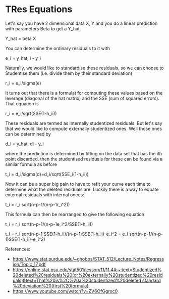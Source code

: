 # TRes Equations

Let's say you have 2 dimensional data X, Y and you do a linear prediction with parameters Beta to get a Y_hat. 

Y_hat = beta X

You can determine the ordinary residuals to it with 

e_i = y_hat, i - y_i

Naturally, we would like to standardise these residuals, so we can choose to Studentise them (i.e. divide them by their standard deviation)

r_i = e_i/sigma(e)

It turns out that there is a formulat for computing these values based on the leverage (diagonal of the hat matrix) and the SSE (sum of squared errors). That equation is

r_i = e_i/sqrt(SSE(1-h_ii))

These residuals are termed as internally studentized residuals. But let's say that we would like to compute externally studentized ones. Well those ones can be determined by

d_i = y_hat, di - y_i

where the prediction is determined by fitting on the data set that has the ith point discarded. then the studentised residuals for these can be found via a similar formula as before

t_i = d_i/sigma(d)=d_i/sqrt(SSE_i(1-h_ii))

Now it can be a super big pain to have to refit your curve each time to determine what the deleted residuals are. Luckily there is a way to equate external residuals with internal onees:

t_i = r_i sqrt(n-p-1/(n-p-1r_i^2))

This formula can then be rearranged to give the following equation

t_i = r_i sqrt(n-p-1/(n-p-1e_i^2/SSE(1-h_ii))

t_i = r_i sqrt(n-p-1 SSE(1-h_ii)/(n-p-1)SSE(1-h_ii)-e_i^2 = e_i sqrt(n-p-1/(n-p-1)SSE(1-h_ii)-e_i^2)

References:
* https://www.stat.purdue.edu/~ghobbs/STAT_512/Lecture_Notes/Regression/Topic_17.pdf
* https://online.stat.psu.edu/stat501/lesson/11/11.4#:~:text=Studentized%20deleted%20residuals%20(or%20externally%20studentized%20residuals)&text=That%20is%2C%20a%20studentized%20deleted,standard%20deviation%20(first%20formula).
* https://www.youtube.com/watch?v=ZV6OfGgroc0

